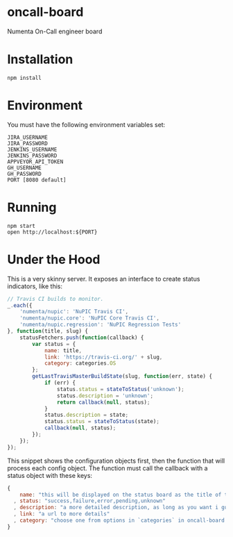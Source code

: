 # oncall-board
Numenta On-Call engineer board

# Installation

    npm install

# Environment

You must have the following environment variables set:

    JIRA_USERNAME
    JIRA_PASSWORD
    JENKINS_USERNAME
    JENKINS_PASSWORD
    APPVEYOR_API_TOKEN
    GH_USERNAME
    GH_PASSWORD
    PORT [8080 default]

# Running

    npm start
    open http://localhost:${PORT}

# Under the Hood

This is a very skinny server. It exposes an interface to create status indicators, like this:

```javascript
// Travis CI builds to monitor.
_.each({
    'numenta/nupic': 'NuPIC Travis CI',
    'numenta/nupic.core': 'NuPIC Core Travis CI',
    'numenta/nupic.regression': 'NuPIC Regression Tests'
}, function(title, slug) {
    statusFetchers.push(function(callback) {
        var status = {
            name: title,
            link: 'https://travis-ci.org/' + slug,
            category: categories.OS
        };
        getLastTravisMasterBuildState(slug, function(err, state) {
            if (err) {
                status.status = stateToStatus('unknown');
                status.description = 'unknown';
                return callback(null, status);
            }
            status.description = state;
            status.status = stateToStatus(state);
            callback(null, status);
        });
    });
});
```

This snippet shows the configuration objects first, then the function that will process each config object. The function must call the callback with a status object with these keys:

```javascript
{
    name: "this will be displayed on the status board as the title of this report"
  , status: "success,failure,error,pending,unknown"
  , description: "a more detailed description, as long as you want i guess"
  , link: "a url to more details"
  , category: "choose one from options in `categories` in oncall-board.js"
}
```
